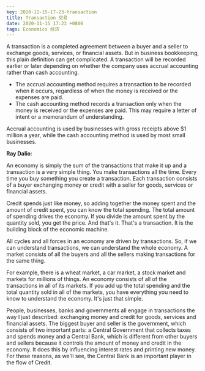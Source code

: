 ```yaml
---
key: 2020-11-15-17-23-transaction
title: Transaction 交易
date: 2020-11-15 17:23 +0800
tags: Economics 经济
---
```


A transaction is a completed agreement between a buyer and a seller to exchange goods, services, or financial assets. But in business bookkeeping, this plain definition can get complicated. A transaction will be recorded earlier or later depending on whether the company uses accrual accounting rather than cash accounting.

- The accrual accounting method requires a transaction to be recorded when it occurs, regardless of when the money is received or the expenses are paid.
- The cash accounting method records a transaction only when the money is received or the expenses are paid. This may require a letter of intent or a memorandum of understanding.

Accrual accounting is used by businesses with gross receipts above $1 million a year, while the cash accounting method is used by most small businesses.

**Ray Dalio**:

An economy is simply the sum of the transactions that make it up and a transaction is a very simple thing. You make transactions all the time. Every time you buy something you create a transaction. Each transaction consists of a buyer exchanging money or credit with a seller for goods, services or financial assets.

Credit spends just like money, so adding together the money spent and the amount of credit spent, you can know the total spending. The total amount of spending drives the economy. If you divide the amount spent by the quantity sold, you get the price. And that's it. That's a transaction. It is the building block of the economic machine.

All cycles and all forces in an economy are driven by transactions. So, if we can understand transactions, we can understand the whole economy. A market consists of all the buyers and all the sellers making transactions for the same thing.

For example, there is a wheat market, a car market, a stock market and markets for millions of things. An economy consists of all of the transactions in all of its markets. If you add up the total spending and the total quantity sold in all of the markets, you have everything you need to know to understand the economy. It's just that simple.

People, businesses, banks and governments all engage in transactions the way I just described: exchanging money and credit for goods, services and financial assets. The biggest buyer and seller is the government, which consists of two important parts: a Central Government that collects taxes and spends money and a Central Bank, which is different from other buyers and sellers because it controls the amount of money and credit in the economy. It does this by influencing interest rates and printing new money. For these reasons, as we'll see, the Central Bank is an important player in the flow of Credit.

<!--more-->
